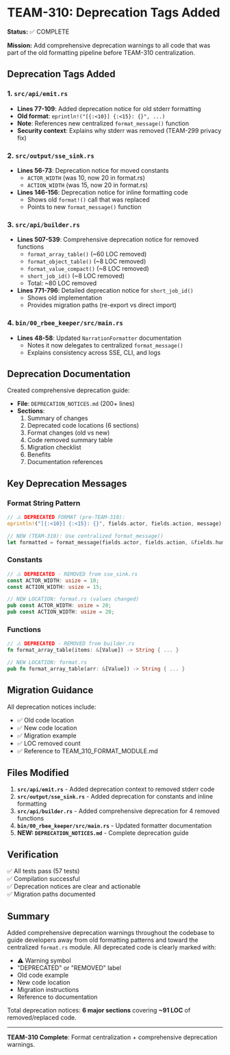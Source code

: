 # TEAM-310: Deprecation Tags Added

**Status:** ✅ COMPLETE

**Mission:** Add comprehensive deprecation warnings to all code that was part of the old formatting pipeline before TEAM-310 centralization.

## Deprecation Tags Added

### 1. `src/api/emit.rs`
- **Lines 77-109**: Added deprecation notice for old stderr formatting
- **Old format**: `eprintln!("[{:<10}] {:<15}: {}", ...)`
- **Note**: References new centralized `format_message()` function
- **Security context**: Explains why stderr was removed (TEAM-299 privacy fix)

### 2. `src/output/sse_sink.rs`
- **Lines 56-73**: Deprecation notice for moved constants
  - `ACTOR_WIDTH` (was 10, now 20 in format.rs)
  - `ACTION_WIDTH` (was 15, now 20 in format.rs)
- **Lines 146-156**: Deprecation notice for inline formatting code
  - Shows old `format!()` call that was replaced
  - Points to new `format_message()` function

### 3. `src/api/builder.rs`
- **Lines 507-539**: Comprehensive deprecation notice for removed functions
  - `format_array_table()` (~60 LOC removed)
  - `format_object_table()` (~8 LOC removed)
  - `format_value_compact()` (~8 LOC removed)
  - `short_job_id()` (~8 LOC removed)
  - Total: ~80 LOC removed
- **Lines 771-796**: Detailed deprecation notice for `short_job_id()`
  - Shows old implementation
  - Provides migration paths (re-export vs direct import)

### 4. `bin/00_rbee_keeper/src/main.rs`
- **Lines 48-58**: Updated `NarrationFormatter` documentation
  - Notes it now delegates to centralized `format_message()`
  - Explains consistency across SSE, CLI, and logs

## Deprecation Documentation

Created comprehensive deprecation guide:
- **File**: `DEPRECATION_NOTICES.md` (200+ lines)
- **Sections**:
  1. Summary of changes
  2. Deprecated code locations (6 sections)
  3. Format changes (old vs new)
  4. Code removed summary table
  5. Migration checklist
  6. Benefits
  7. Documentation references

## Key Deprecation Messages

### Format String Pattern
```rust
// ⚠️ DEPRECATED FORMAT (pre-TEAM-310):
eprintln!("[{:<10}] {:<15}: {}", fields.actor, fields.action, message);

// NEW (TEAM-310): Use centralized format_message()
let formatted = format_message(fields.actor, fields.action, &fields.human);
```

### Constants
```rust
// ⚠️ DEPRECATED - REMOVED from sse_sink.rs
const ACTOR_WIDTH: usize = 10;
const ACTION_WIDTH: usize = 15;

// NEW LOCATION: format.rs (values changed)
pub const ACTOR_WIDTH: usize = 20;
pub const ACTION_WIDTH: usize = 20;
```

### Functions
```rust
// ⚠️ DEPRECATED - REMOVED from builder.rs
fn format_array_table(items: &[Value]) -> String { ... }

// NEW LOCATION: format.rs
pub fn format_array_table(arr: &[Value]) -> String { ... }
```

## Migration Guidance

All deprecation notices include:
- ✅ Old code location
- ✅ New code location
- ✅ Migration example
- ✅ LOC removed count
- ✅ Reference to TEAM_310_FORMAT_MODULE.md

## Files Modified

1. **`src/api/emit.rs`** - Added deprecation context to removed stderr code
2. **`src/output/sse_sink.rs`** - Added deprecation for constants and inline formatting
3. **`src/api/builder.rs`** - Added comprehensive deprecation for 4 removed functions
4. **`bin/00_rbee_keeper/src/main.rs`** - Updated formatter documentation
5. **NEW: `DEPRECATION_NOTICES.md`** - Complete deprecation guide

## Verification

✅ All tests pass (57 tests)  
✅ Compilation successful  
✅ Deprecation notices are clear and actionable  
✅ Migration paths documented  

## Summary

Added comprehensive deprecation warnings throughout the codebase to guide developers away from old formatting patterns and toward the centralized `format.rs` module. All deprecated code is clearly marked with:

- ⚠️ Warning symbol
- "DEPRECATED" or "REMOVED" label
- Old code example
- New code location
- Migration instructions
- Reference to documentation

Total deprecation notices: **6 major sections** covering **~91 LOC** of removed/replaced code.

---

**TEAM-310 Complete**: Format centralization + comprehensive deprecation warnings.
